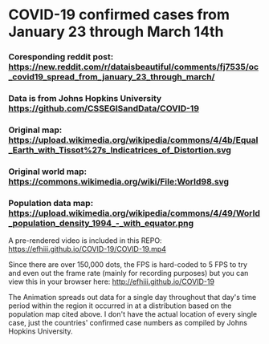 # COVID-19 confirmed cases from January 23 through March 14th
### Coresponding reddit post: https://new.reddit.com/r/dataisbeautiful/comments/fj7535/oc_covid19_spread_from_january_23_through_march/

### Data is from Johns Hopkins University https://github.com/CSSEGISandData/COVID-19

### Original map: https://upload.wikimedia.org/wikipedia/commons/4/4b/Equal_Earth_with_Tissot%27s_Indicatrices_of_Distortion.svg

### Original world map: https://commons.wikimedia.org/wiki/File:World98.svg

### Population data map: https://upload.wikimedia.org/wikipedia/commons/4/49/World_population_density_1994_-_with_equator.png

A pre-rendered video is included in this REPO: https://efhiii.github.io/COVID-19/COVID-19.mp4

Since there are over 150,000 dots, the FPS is hard-coded to 5 FPS to try and even out the frame rate (mainly for recording purposes) but you can view this in your browser here: http://efhiii.github.io/COVID-19

The Animation spreads out data for a single day throughout that day's time period within the region it occurred in at a distribution based on the population map cited above. I don't have the actual location of every single case, just the countries' confirmed case numbers as compiled by Johns Hopkins University. 
